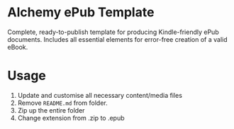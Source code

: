 # Alchemy ePub Template

Complete, ready-to-publish template for producing Kindle-friendly ePub documents. Includes all essential elements for error-free creation of a valid eBook.

# Usage

1. Update and customise all necessary content/media files
2. Remove `README.md` from folder.
3. Zip up the entire folder
4. Change extension from .zip to .epub